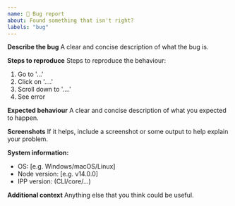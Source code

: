 ```yaml
---
name: 🐛 Bug report
about: Found something that isn't right?
labels: "bug"
---
```


<!-- Replace and complete the sections below -->

**Describe the bug**
A clear and concise description of what the bug is.

**Steps to reproduce**
Steps to reproduce the behaviour:

1. Go to '...'
2. Click on '....'
3. Scroll down to '....'
4. See error

**Expected behaviour**
A clear and concise description of what you expected to happen.

**Screenshots**
If it helps, include a screenshot or some output to help explain your problem.

**System information:**

- OS: [e.g. Windows/macOS/Linux]
- Node version: [e.g. v14.0.0]
- IPP version: (CLI/core/...)

**Additional context**
Anything else that you think could be useful.

